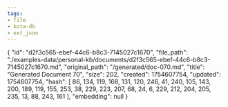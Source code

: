 ```yaml
---
tags:
- file
- kota-db
- ext_json
---
```

{
  "id": "d2f3c565-ebef-44c6-b8c3-7145027c1670",
  "file_path": "./examples-data/personal-kb/documents/d2f3c565-ebef-44c6-b8c3-7145027c1670.md",
  "original_path": "/generated/doc-070.md",
  "title": "Generated Document 70",
  "size": 202,
  "created": 1754607754,
  "updated": 1754607754,
  "hash": [
    86,
    134,
    119,
    168,
    131,
    120,
    246,
    41,
    240,
    105,
    143,
    200,
    189,
    119,
    155,
    253,
    38,
    229,
    223,
    207,
    68,
    24,
    6,
    229,
    212,
    204,
    205,
    235,
    13,
    88,
    243,
    161
  ],
  "embedding": null
}